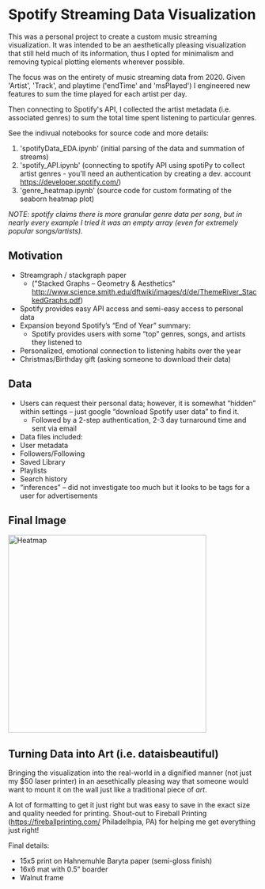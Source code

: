 # Spotify Streaming Data Visualization

This was a personal project to create a custom music streaming visualization. It was intended to be an aesthetically pleasing visualization that still held much of its information, thus I opted for minimalism and removing typical plotting elements wherever possible.

The focus was on the entirety of music streaming data from 2020.  Given 'Artist', 'Track', and playtime ('endTime' and 'msPlayed') I engineered new features to sum the time played for each artist per day.  

Then connecting to Spotify's API, I collected the artist metadata (i.e. associated genres) to sum the total time spent listening to particular genres.

See the indivual notebooks for source code and more details:
1. 'spotifyData_EDA.ipynb' (initial parsing of the data and summation of streams)
2. 'spotify_API.ipynb' (connecting to spotify API using spotiPy to collect artist genres - you'll need an authentication by creating a dev. account https://developer.spotify.com/)
3. 'genre_heatmap.ipynb' (source code for custom formating of the seaborn heatmap plot)

_NOTE: spotify claims there is more granular genre data per song, but in nearly every example I tried it was an empty array (even for extremely popular songs/artists)._
## Motivation
- Streamgraph / stackgraph paper
  -  ("Stacked Graphs – Geometry & Aesthetics" http://www.science.smith.edu/dftwiki/images/d/de/ThemeRiver_StackedGraphs.pdf)
- Spotify provides easy API access and semi-easy access to personal data
- Expansion beyond Spotify’s “End of Year” summary:
  - Spotify provides users with some “top” genres, songs, and artists they listened to
- Personalized, emotional connection to listening habits over the year
- Christmas/Birthday gift (asking someone to download their data)

## Data
- Users can request their personal data; however, it is somewhat “hidden” within settings – just google “download Spotify user data” to find it.  
  - Followed by a 2-step authentication, 2-3 day turnaround time and sent via email
-  Data files included:
  - User metadata
  - Followers/Following
  - Saved Library
  - Playlists
  - Search history
  - “inferences” – did not investigate too much but it looks to be tags for a user for advertisements
## Final Image
<img src="https://user-images.githubusercontent.com/26121178/119858361-66b5aa00-bee2-11eb-8349-e5de9cc4a739.jpeg" alt="Heatmap" width="400"/> 

## Turning Data into Art (i.e. dataisbeautiful)
Bringing the visualization into the real-world in a dignified manner (not just my $50 laser printer) in an aesethically pleasing way that someone would want to mount it on the wall just like a traditional piece of _art_.

A lot of formatting to get it just right but was easy to save in the exact size and quality needed for printing.
Shout-out to Fireball Printing (https://fireballprinting.com/ Philadelhpia, PA) for helping me get everything just right! 

Final details:
  - 15x5 print on Hahnemuhle Baryta paper (semi-gloss finish)
  - 16x6 mat with 0.5” boarder
  - Walnut frame  


